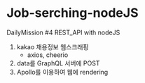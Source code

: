 # Job-serching-nodeJS

DailyMission #4 REST_API with nodeJS

1. kakao 채용정보 웹스크래핑
   - axios, cheerio
2. data를 GraphQL 서버에 POST
3. Apollo를 이용하여 웹에 rendering
